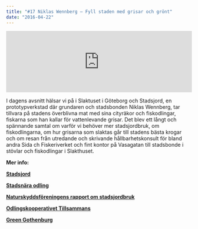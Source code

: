 ```yaml
---
title: "#17 Niklas Wennberg – Fyll staden med grisar och grönt"
date: "2016-04-22"
---
```


<iframe src="https://w.soundcloud.com/player/?url=https%3A//api.soundcloud.com/tracks/260309602&amp;color=ff5500&amp;amp;auto_play=false&amp;amp;hide_related=false&amp;show_comments=true&amp;show_user=true&amp;show_reposts=false&amp;visual=false&amp;show_artwork=false" width="100%" height="166" frameborder="no" scrolling="no"></iframe>

I dagens avsnitt hälsar vi på i Slaktuset i Göteborg och Stadsjord, en prototypverkstad där grundaren och stadsbonden Niklas Wennberg, tar tillvara på stadens överblivna mat med sina cityräkor och fiskodlingar, fiskarna som han kallar för vattenlevande grisar. Det blev ett långt och spännande samtal om varför vi behöver mer stadsjordbruk, om fiskodlingarna, om hur grisarna som slaktas går till stadens bästa krogar och om resan från utredande och skrivande hållbarhetskonsult för bland andra Sida ch Fiskeriverket och fint kontor på Vasagatan till stadsbonde i stövlar och fiskodlingar i Slakthuset.

**Mer info:**

**[Stadsjord](http://www.stadsjord.se/)**

**[Stadsnära odling](http://www.stadsnaraodling.se/)**

**[Naturskyddsföreningens rapport om stadsjordbruk](http://www.naturskyddsforeningen.se/sites/default/files/dokument-media/rapport_stadsjordbruk_lagupplost.pdf)**

**[Odlingskooperativet Tillsammans](http://tillsammansodlingen.se/)**

[**Green Gothenburg**](http://www.greengothenburg.se/sv/goda-exempel/haallbara-staeder/grisar-och-groedor/)
